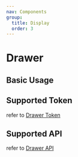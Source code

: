 ```yaml
---
nav: Components
group:
  title: Display
  order: 3
---
```


# Drawer

## Basic Usage

<code src="./demos/basic.tsx"></code>

## Supported Token

refer to [Drawer Token](https://ant.design/components/drawer-cn#%E4%B8%BB%E9%A2%98%E5%8F%98%E9%87%8Fdesign-token)

## Supported API

refer to [Drawer API](https://ant.design/components/drawer-cn#api)
